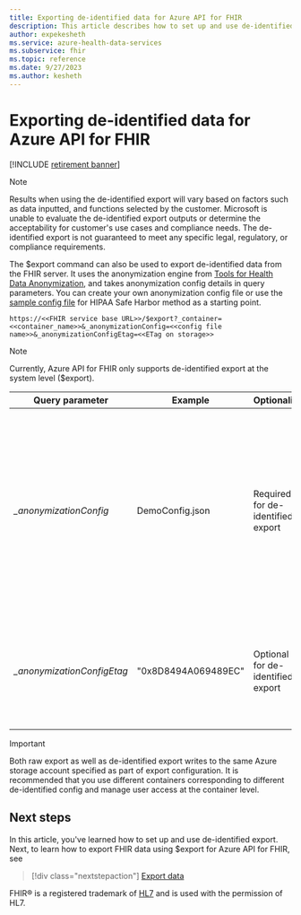 ```yaml
---
title: Exporting de-identified data for Azure API for FHIR
description: This article describes how to set up and use de-identified export for Azure API for FHIR
author: expekesheth
ms.service: azure-health-data-services
ms.subservice: fhir
ms.topic: reference
ms.date: 9/27/2023
ms.author: kesheth
---
```

# Exporting de-identified data for Azure API for FHIR

[!INCLUDE [retirement banner](../includes/healthcare-apis-azure-api-fhir-retirement.md)]

> [!Note] 
> Results when using the de-identified export will vary based on factors such as data inputted, and functions selected by the customer. Microsoft is unable to evaluate the de-identified export outputs or determine the acceptability for customer's use cases and compliance needs. The de-identified export is not guaranteed to meet any specific legal, regulatory, or compliance requirements.

The $export command can also be used to export de-identified data from the FHIR server. It uses the anonymization engine from [Tools for Health Data Anonymization](https://github.com/microsoft/Tools-for-Health-Data-Anonymization/blob/master/docs/FHIR-anonymization.md), and takes anonymization config details in query parameters. You can create your own anonymization config file or use the [sample config file](https://github.com/microsoft/FHIR-Tools-for-Anonymization#sample-configuration-file-for-hipaa-safe-harbor-method) for HIPAA Safe Harbor method as a starting point. 

 `https://<<FHIR service base URL>>/$export?_container=<<container_name>>&_anonymizationConfig=<<config file name>>&_anonymizationConfigEtag=<<ETag on storage>>`

> [!Note] 
> Currently, Azure API for FHIR only supports de-identified export at the system level ($export).

|Query parameter            | Example |Optionality| Description|
|---------------------------|---------|-----------|------------|
| _\_anonymizationConfig_   |DemoConfig.json|Required for de-identified export |Name of the configuration file. See the configuration file format [here](https://github.com/microsoft/Tools-for-Health-Data-Anonymization/blob/master/docs/FHIR-anonymization.md#configuration-file-format). This file should be kept inside a container named **anonymization** within the same Azure storage account that is configured as the export location. |
| _\_anonymizationConfigEtag_|"0x8D8494A069489EC"|Optional for de-identified export|This is the Etag of the configuration file. You can get the Etag using Azure storage explorer from the blob property|

> [!IMPORTANT]
> Both raw export as well as de-identified export writes to the same Azure storage account specified as part of export configuration. It is recommended that you use different containers corresponding to different de-identified config and manage user access at the container level.

## Next steps

In this article, you've learned how to set up and use de-identified export. Next, to learn how to export FHIR data using $export for Azure API for FHIR, see
 
>[!div class="nextstepaction"]
>[Export data](export-data.md)

FHIR&#174; is a registered trademark of [HL7](https://hl7.org/fhir/) and is used with the permission of HL7.
